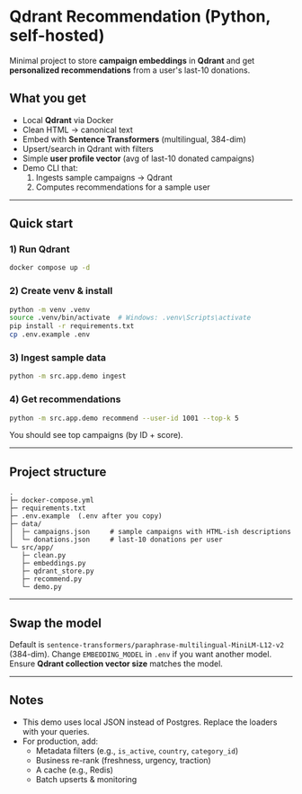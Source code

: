 # Qdrant Recommendation (Python, self-hosted)

Minimal project to store **campaign embeddings** in **Qdrant** and get **personalized recommendations** from a user's last-10 donations.

## What you get
- Local **Qdrant** via Docker
- Clean HTML → canonical text
- Embed with **Sentence Transformers** (multilingual, 384-dim)
- Upsert/search in Qdrant with filters
- Simple **user profile vector** (avg of last-10 donated campaigns)
- Demo CLI that:
  1) Ingests sample campaigns → Qdrant
  2) Computes recommendations for a sample user

---

## Quick start

### 1) Run Qdrant
```bash
docker compose up -d
```

### 2) Create venv & install
```bash
python -m venv .venv
source .venv/bin/activate  # Windows: .venv\Scripts\activate
pip install -r requirements.txt
cp .env.example .env
```

### 3) Ingest sample data
```bash
python -m src.app.demo ingest
```

### 4) Get recommendations
```bash
python -m src.app.demo recommend --user-id 1001 --top-k 5
```

You should see top campaigns (by ID + score).

---

## Project structure
```
.
├─ docker-compose.yml
├─ requirements.txt
├─ .env.example  (.env after you copy)
├─ data/
│  ├─ campaigns.json     # sample campaigns with HTML-ish descriptions
│  └─ donations.json     # last-10 donations per user
└─ src/app/
   ├─ clean.py
   ├─ embeddings.py
   ├─ qdrant_store.py
   ├─ recommend.py
   └─ demo.py
```

---

## Swap the model
Default is `sentence-transformers/paraphrase-multilingual-MiniLM-L12-v2` (384-dim).
Change `EMBEDDING_MODEL` in `.env` if you want another model. Ensure **Qdrant collection vector size** matches the model.

---

## Notes
- This demo uses local JSON instead of Postgres. Replace the loaders with your queries.
- For production, add:
  - Metadata filters (e.g., `is_active`, `country`, `category_id`)
  - Business re-rank (freshness, urgency, traction)
  - A cache (e.g., Redis)
  - Batch upserts & monitoring

